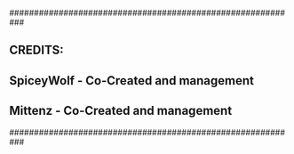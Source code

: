 ###########################################################
##  CREDITS:
##    SpiceyWolf         - Co-Created and management
##    Mittenz            - Co-Created and management
###########################################################
